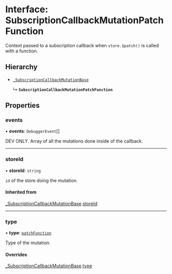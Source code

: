 # Interface: SubscriptionCallbackMutationPatchFunction

Context passed to a subscription callback when `store.$patch()` is called
with a function.

## Hierarchy

- [`_SubscriptionCallbackMutationBase`](_SubscriptionCallbackMutationBase.md)

  ↳ **`SubscriptionCallbackMutationPatchFunction`**

## Properties

### events

• **events**: `DebuggerEvent`[]

DEV ONLY. Array of all the mutations done inside of the callback.

___

### storeId

• **storeId**: `string`

`id` of the store doing the mutation.

#### Inherited from

[_SubscriptionCallbackMutationBase](_SubscriptionCallbackMutationBase.md).[storeId](_SubscriptionCallbackMutationBase.md#storeid)

___

### type

• **type**: [`patchFunction`](../enums/MutationType.md#patchfunction)

Type of the mutation.

#### Overrides

[_SubscriptionCallbackMutationBase](_SubscriptionCallbackMutationBase.md).[type](_SubscriptionCallbackMutationBase.md#type)
